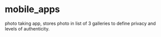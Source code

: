 # mobile_apps
photo taking app, stores photo in list of 3 galleries to define privacy and levels of authenticity.
